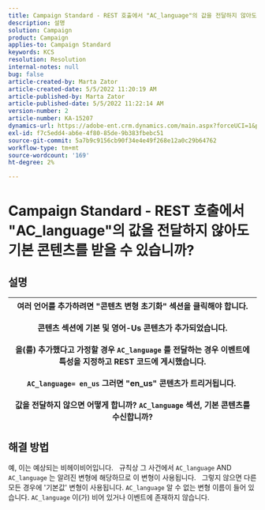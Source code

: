```yaml
---
title: Campaign Standard - REST 호출에서 "AC_language"의 값을 전달하지 않아도 기본 콘텐츠를 받을 수 있습니까?
description: 설명
solution: Campaign
product: Campaign
applies-to: Campaign Standard
keywords: KCS
resolution: Resolution
internal-notes: null
bug: false
article-created-by: Marta Zator
article-created-date: 5/5/2022 11:20:19 AM
article-published-by: Marta Zator
article-published-date: 5/5/2022 11:22:14 AM
version-number: 2
article-number: KA-15207
dynamics-url: https://adobe-ent.crm.dynamics.com/main.aspx?forceUCI=1&pagetype=entityrecord&etn=knowledgearticle&id=64ef1f53-65cc-ec11-a7b5-6045bd00dbbc
exl-id: f7c5edd4-ab6e-4f80-85de-9b383fbebc51
source-git-commit: 5a7b9c9156cb90f34e4e49f268e12a0c29b64762
workflow-type: tm+mt
source-wordcount: '169'
ht-degree: 2%

---
```


# Campaign Standard - REST 호출에서 &quot;AC_language&quot;의 값을 전달하지 않아도 기본 콘텐츠를 받을 수 있습니까?

## 설명



| 여러 언어를 추가하려면 &quot;콘텐츠 변형 초기화&quot; 섹션을 클릭해야 합니다.<br>   <br>  콘텐츠 섹션에 기본 및 영어-Us 콘텐츠가 추가되었습니다.<br>   <br>  을(를) 추가했다고 가정할 경우 `AC_language` 를 전달하는 경우 이벤트에 특성을 지정하고 REST 코드에 게시했습니다.<br><br>  `AC_language= en_us` 그러면 &quot;en_us&quot; 콘텐츠가 트리거됩니다. <br><br>  값을 전달하지 않으면 어떻게 합니까? `AC_language` 섹션, 기본 콘텐츠를 수신합니까? |
| --- |



## 해결 방법


예, 이는 예상되는 비헤이비어입니다.
 
규칙상 그 사건에서 `AC_language` AND `AC_language` 는 알려진 변형에 해당하므로 이 변형이 사용됩니다.
 
그렇지 않으면 다른 모든 경우에 &#39;기본값&#39; 변형이 사용됩니다. `AC_language` 알 수 없는 변형 이름이 들어 있습니다. `AC_language` 이(가) 비어 있거나 이벤트에 존재하지 않습니다.
